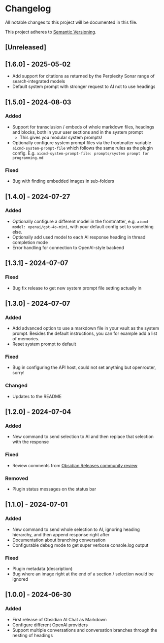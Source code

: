 # Changelog

All notable changes to this project will be documented in this file.

This project adheres to [Semantic Versioning](https://semver.org/spec/v2.0.0.html).

## [Unreleased]

## [1.6.0] - 2025-05-02

- Add support for citations as returned by the Perplexity Sonar range of search-integrated models
- Default system prompt with stronger request to AI not to use headings

## [1.5.0] - 2024-08-03

### Added

- Support for transclusion / embeds of whole markdown files, headings and blocks, both in your user sections and in the system prompt
  - This gives you modular system prompts!
- Optionally configure system prompt files via the frontmatter variable `aicmd-system-prompt-file` which follows the same rules as the plugin config. E.g. `aicmd-system-prompt-file: prompts/system prompt for programming.md`

### Fixed

- Bug with finding embedded images in sub-folders

## [1.4.0] - 2024-07-27

### Added

- Optionally configure a different model in the frontmatter, e.g. `aicmd-model: openai/gpt-4o-mini`, with your default config set to something else.
- Optionally add used model to each AI response heading in thread completion mode
- Error handling for connection to OpenAI-style backend

## [1.3.1] - 2024-07-07

### Fixed

- Bug fix release to get new system prompt file setting actually in

## [1.3.0] - 2024-07-07

### Added

- Add advanced option to use a markdown file in your vault as the system prompt. Besides the default instructions, you can for example add a list of memories.
- Reset system prompt to default

### Fixed

- Bug in configuring the API host, could not set anything but openrouter, sorry!

### Changed

- Updates to the README

## [1.2.0] - 2024-07-04

### Added

- New command to send selection to AI and then replace that selection with the response

### Fixed

- Review comments from [Obsidian Releases community review](https://github.com/obsidianmd/obsidian-releases/pull/3802#issuecomment-2209357530)

### Removed

- Plugin status messages on the status bar

## [1.1.0] - 2024-07-01

### Added

- New command to send whole selection to AI, ignoring heading hierarchy, and then append response right after
- Documentation about branching conversation
- Configurable debug mode to get super verbose console.log output

### Fixed

- Plugin metadata (description)
- Bug where an image right at the end of a section / selection would be ignored

## [1.0.0] - 2024-06-30

### Added

- First release of Obsidian AI Chat as Markdown
- Configure different OpenAI providers
- Support multiple conversations and conversation branches through the nesting of headings
